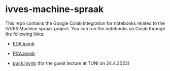 # ivves-machine-spraak

This repo contains the Google Colab integration for notebooks related to the
IVVES Machine spraak project.
You can run the notebooks on Colab through the following links:

- [EDA.ipynb](https://colab.research.google.com/github/solita/ivves-machine-spraak/blob/main/notebooks/EDA.ipynb)

- [PCA.ipynb](https://colab.research.google.com/github/solita/ivves-machine-spraak/blob/main/notebooks/PCA.ipynb)

- [puck.ipynb](https://colab.research.google.com/github/solita/ivves-machine-spraak/blob/main/notebooks/puck.ipynb) (for the guest lecture at TUNI on 24.4.2022)

